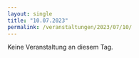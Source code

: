```yaml
---
layout: single
title: "10.07.2023"
permalink: /veranstaltungen/2023/07/10/
---
```


Keine Veranstaltung an diesem Tag.
